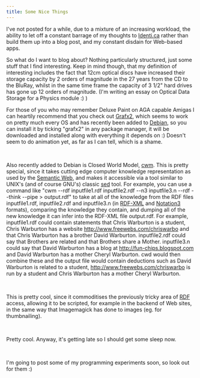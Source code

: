 ```yaml
---
title: Some Nice Things
---
```

I've not posted for a while, due to a mixture of an increasing workload, the ability to let off a constant barrage of my thoughts to <a href="http://identi.ca/warbo">Identi.ca</a> rather than build them up into a blog post, and my constant disdain for Web-based apps.<p></p><p>So what do I want to blog about? Nothing particularly structured, just some stuff that I find interesting. Keep in mind though, that my definition of interesting includes the fact that 12cm optical discs have increased their storage capacity by 2 orders of magnitude in the 27 years from the CD to the BluRay, whilst in the same time frame the capacity of 3 1/2" hard drives has gone up 12 orders of magnitude. (I'm writing an essay on Optical Data Storage for a Physics module :) )</p> <p></p> <p>For those of you who may remember Deluxe Paint on AGA capable Amigas I can heartily recommend that you check out <a href="http://code.google.com/p/grafx2/">Grafx2</a>, which seems to work on pretty much every OS and has recently been added to <a href="http://packages.debian.org/sid/grafx2">Debian</a>, so you can install it by ticking "grafx2" in any package manager, it will be downloaded and installed along with everything it depends on :) Doesn't seem to do animation yet, as far as I can tell, which is a shame.</p><p><br /></p><p>Also recently added to Debian is Closed World Model, <a href="http://www.w3.org/2000/10/swap/doc/cwm.html">cwm</a>. This is pretty special, since it takes cutting edge computer knowledge representation as used by the <a href="http://en.wikipedia.org/wiki/Semantic_web">Semantic Web</a>, and makes it accessible via a tool similar to UNIX's (and of course GNU's) classic <a href="http://en.wikipedia.org/wiki/Sed">sed</a> tool. For example, you can use a command like "cwm --rdf inputfile1.rdf inputfile2.rdf --n3 inputfile3.n --rdf --think --pipe > output.rdf" to take at all of the knowledge from the RDF files inputfile1.rdf, inputfile2.rdf and inputfile3.n (in <a href="http://tools.ietf.org/html/rfc3870">RDF-XML</a> and <a href="http://en.wikipedia.org/wiki/Notation_3">Notation3</a> formats), comparing the knowledge they contain, and dumping all of the new knowledge it can infer into the <a href="http://tools.ietf.org/html/rfc3870"></a>RDF-XML file output.rdf. For example, inputfile1.rdf could contain statements that Chris Warburton is a student, Chris Warburton has a website http://www.freewebs.com/chriswarbo and that Chris Warburton has a brother David Warburton. inputfile2.rdf could say that Brothers are related and that Brothers share a Mother. inputfile3.n could say that David Warburton has a blog at http://fun-chips.blogspot.com and David Warburton has a mother Cheryl Warburton. cwd would then combine these and the output file would contain deductions such as David Warburton is related to a student, http://www.freewebs.com/chriswarbo is run by a student and Chris Warburton has a mother Cheryl Warburton.</p><p><br /></p><p>This is pretty cool, since it commoditises the previously tricky area of <a href="http://en.wikipedia.org/wiki/Resource_Description_Framework">RDF</a> access, allowing it to be scripted, for example in the backend of Web sites, in the same way that Imagemagick has done to images (eg. for thumbnailing).</p><p><br /></p><p>Pretty cool. Anyway, it's getting late so I should get some sleep now.</p><p><br /></p><p>I'm going to post some of my programming experiments soon, so look out for them :)<br /></p>